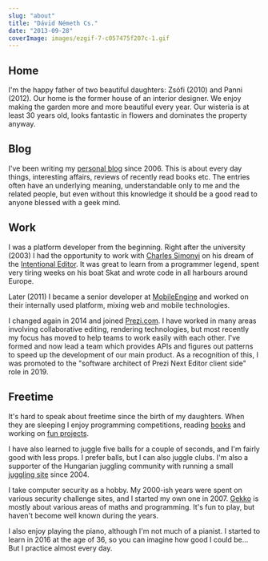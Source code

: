```yaml
---
slug: "about"
title: "Dávid Németh Cs."
date: "2013-09-28"
coverImage: images/ezgif-7-c057475f207c-1.gif
---
```


## Home

I'm the happy father of two beautiful daughters: Zsófi (2010) and Panni (2012). Our home is the former house of an interior designer. We enjoy making the garden more and more beautiful every year. Our wisteria is at least 30 years old, looks fantastic in flowers and dominates the property anyway.

## Blog

I've been writing my [personal blog](https://csokavar.hu) since 2006. This is about every day things, interesting affairs, reviews of recently read books etc. The entries often have an underlying meaning, understandable only to me and the related people, but even without this knowledge it should be a good read to anyone blessed with a geek mind.

## Work

I was a platform developer from the beginning. Right after the university (2003) I had the opportunity to work with [Charles Simonyi](http://en.wikipedia.org/wiki/Charles_Simonyi) on his dream of the [Intentional Editor](http://intentsoft.com). It was great to learn from a programmer legend, spent very tiring weeks on his boat Skat and wrote code in all harbours around Europe.

Later (2011) I became a senior developer at [MobileEngine](http://mobilengine.com) and worked on their internally used platform, mixing web and mobile technologies.

I changed again in 2014 and joined [Prezi.com](http://prezi.com/about/). I have worked in many areas involving collaborative editing, rendering technologies, but most recently my focus has moved to help teams to work easily with each other. I've formed and now lead a team which provides APIs and figures out patterns to speed up the development of our main product. As a recognition of this, I was promoted to the "software architect of Prezi Next Editor client side" role in 2019.

## Freetime

It's hard to speak about freetime since the birth of my daughters. When they are sleeping I enjoy programming competitions, reading [books](https://csokavar.hu/konyvespolc/) and working on [fun projects](https://csokavar.hu/projects).

I have also learned to juggle five balls for a couple of seconds, and I'm fairly good with less props. I prefer balls, but I can also juggle clubs. I'm also a supporter of the Hungarian juggling community with running a small [juggling site](http://zsonglor.csokavar.hu) since 2004.

I take computer security as a hobby. My 2000-ish years were spent on various security challenge sites, and I started my own one in 2007. [Gekko](http://gekko.csokavar.hu) is mostly about various areas of maths and programming. It's fun to play, but haven't become well known during the years.

I also enjoy playing the piano, although I'm not much of a pianist. I started to learn in 2016 at the age of 36, so you can imagine how good I could be... But I practice almost every day.

<script>
    function preventScroll(e){
        if(["Space","ArrowUp","ArrowDown","ArrowLeft","ArrowRight"].indexOf(e.code) > -1) {
            e.preventDefault();
        }
    }
    let iframe = null;

    [...document.getElementsByTagName('header')].forEach(header => {
         if (header.clientWidth > 800) {
            header.style.cursor = 'pointer';
            header.onclick = (evt) => {
                if (iframe == null) {
                    iframe = document.createElement('iframe');
                    iframe.style.zIndex='999';
                    iframe.style.top='0';
                    iframe.style.left='0';
                    iframe.style.position='absolute';
                    iframe.style.width=`${header.clientWidth}px`;
                    iframe.style.height=`${header.clientHeight}px`;
                    iframe.style.padding='0';
                    iframe.style.border='none';
                    iframe.src='https://pacman.csokavar.hu';
                    iframe.src='http://127.0.0.1:8000/';

                    header.append(iframe);

                    const onClose = (event) => {
                        iframe.remove();
                        iframe = null;
                        window.removeEventListener("message", onClose, false);
                    }
                    window.addEventListener("message", onClose, false);
                } 
            };
         }
    });
</script>